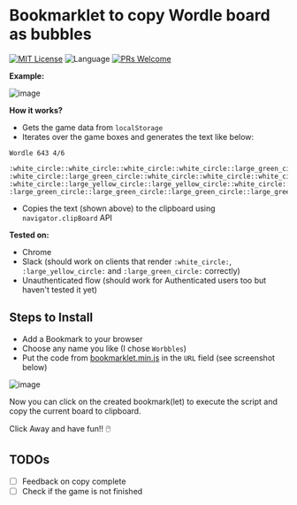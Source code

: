 # Bookmarklet to copy Wordle board as bubbles

<!-- [START BADGES] -->
<!-- Please keep comment here to allow auto update -->
[![MIT License](https://img.shields.io/github/license/ashisha7i/wordle-bubbles-bookmarklet?style=flat-rounded)](https://github.com/ashisha7i/wordle-bubbles-bookmarklet/blob/main/LICENSE)
![Language](https://img.shields.io/badge/language-JavaScript-blue.svg?style=flat-rounded)
[![PRs Welcome](https://img.shields.io/badge/PRs-Welcome-brightgreen.svg?style=flat-rounded)](https://github.com/ashisha7i/wordle-bubbles-bookmarklet/pulls)
<!-- [END BADGES] -->

**Example:**

![image](https://user-images.githubusercontent.com/896590/227614334-48923daf-24fe-4c5d-99bd-e83b99d73370.png)

**How it works?**
- Gets the game data from `localStorage`
- Iterates over the game boxes and generates the text like below:
```
Wordle 643 4/6

:white_circle::white_circle::white_circle::white_circle::large_green_circle:
:white_circle::large_green_circle::white_circle::white_circle::white_circle:
:white_circle::large_yellow_circle::large_yellow_circle::white_circle::white_circle:
:large_green_circle::large_green_circle::large_green_circle::large_green_circle::large_green_circle:
```

- Copies the text (shown above) to the clipboard using `navigator.clipBoard` API

**Tested on:**
- Chrome
- Slack (should work on clients that render `:white_circle:`, `:large_yellow_circle:` and `:large_green_circle:` correctly)
- Unauthenticated flow (should work for Authenticated users too but haven't tested it yet)

## Steps to Install

- Add a Bookmark to your browser 
- Choose any name you like (I chose `Worbbles`)
- Put the code from [bookmarklet.min.js](script/bookmarklet.min.js) in the `URL` field (see screenshot below)

![image](https://user-images.githubusercontent.com/896590/227609353-9dfb312b-6502-40e8-b968-31ec970396c9.png)

Now you can click on the created bookmark(let) to execute the script and copy the current board to clipboard.

Click Away and have fun!! 🖱️

## TODOs
- [ ] Feedback on copy complete
- [ ] Check if the game is not finished

